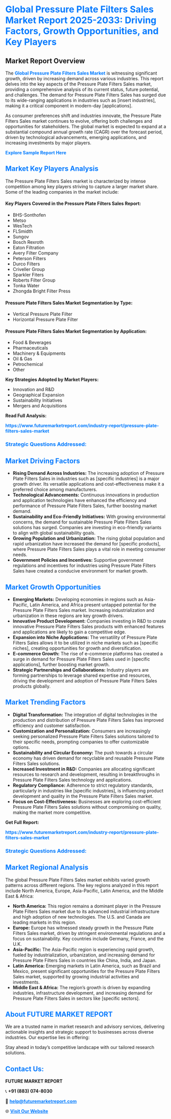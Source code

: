 <h1 style="color: #007BFF;">Global Pressure Plate Filters Sales Market Report 2025-2033: Driving Factors, Growth Opportunities, and Key Players</h1>

<section id="overview">
<h2>Market Report Overview</h2>
<p>The <a href="https://www.futuremarketreport.com/industry-report/pressure-plate-filters-sales-market" style="color: #007BFF; text-decoration: none;"><strong>Global Pressure Plate Filters Sales Market</strong></a> is witnessing significant growth, driven by increasing demand across various industries. This report delves into the key aspects of the Pressure Plate Filters Sales market, providing a comprehensive analysis of its current status, future potential, and challenges. The demand for Pressure Plate Filters Sales has surged due to its wide-ranging applications in industries such as [insert industries], making it a critical component in modern-day [applications].</p>
<p>As consumer preferences shift and industries innovate, the Pressure Plate Filters Sales market continues to evolve, offering both challenges and opportunities for stakeholders. The global market is expected to expand at a substantial compound annual growth rate (CAGR) over the forecast period, driven by technological advancements, emerging applications, and increasing investments by major players.</p>
</section>

<section id="overview">
<p><a href="https://www.futuremarketreport.com/request-sample/reportId=109432" style="color: #007BFF; text-decoration: none;"><strong>Explore Sample Report Here</strong></a></p>
</section>

<section id="key-players">
<h2 style="color: #007BFF;">Market Key Players Analysis</h2>
<p>The Pressure Plate Filters Sales market is characterized by intense competition among key players striving to capture a larger market share. Some of the leading companies in the market include:</p>
<h4>Key Players Covered in the Pressure Plate Filters Sales Report:</h4>
<ul><li>BHS-Sonthofen</li><li>Metso</li><li>WesTech</li><li>FLSmidth</li><li>Sungov</li><li>Bosch Rexroth</li><li>Eaton Filtration</li><li>Avery Filter Company</li><li>Peterson Filters</li><li>Durco Filters</li><li>Criveller Group</li><li>Sparkler Fiters</li><li>Roberts Filter Group</li><li>Tonka Water</li><li>Zhongda Bright Filter Press</li></ul>
<h4>Pressure Plate Filters Sales Market Segmentation by Type:</h4>
<ul><li>Vertical Pressure Plate Filter</li><li>Horizontal Pressure Plate Filter</li></ul>

<h4>Pressure Plate Filters Sales Market Segmentation by Application:</h4>
<ul><li>Food &amp; Beverages</li><li>Pharmaceuticals</li><li>Machinery &amp; Equipments</li><li>Oil &amp; Gas</li><li>Petrochemical</li><li>Other</li></ul>
<p><strong>Key Strategies Adopted by Market Players:</strong></p>
<ul>
<li>Innovation and R&D</li>
<li>Geographical Expansion</li>
<li>Sustainability Initiatives</li>
<li>Mergers and Acquisitions</li>
</ul>
</section>

<section>
<p><strong>Read Full Analysis: </strong></p><a href="https://www.futuremarketreport.com/industry-report/pressure-plate-filters-sales-market" style="color: #007BFF; text-decoration: none;"><strong>https://www.futuremarketreport.com/industry-report/pressure-plate-filters-sales-market</strong></a>
<h3 style="color: #007BFF;">Strategic Questions Addressed:</h3>
</section>

<section id="driving-factors">
<h2 style="color: #007BFF;">Market Driving Factors</h2>
<ul>
<li><strong>Rising Demand Across Industries:</strong> The increasing adoption of Pressure Plate Filters Sales in industries such as [specific industries] is a major growth driver. Its versatile applications and cost-effectiveness make it a preferred choice among manufacturers.</li>
<li><strong>Technological Advancements:</strong> Continuous innovations in production and application technologies have enhanced the efficiency and performance of Pressure Plate Filters Sales, further boosting market demand.</li>
<li><strong>Sustainability and Eco-Friendly Initiatives:</strong> With growing environmental concerns, the demand for sustainable Pressure Plate Filters Sales solutions has surged. Companies are investing in eco-friendly variants to align with global sustainability goals.</li>
<li><strong>Growing Population and Urbanization:</strong> The rising global population and rapid urbanization have increased the demand for [specific products], where Pressure Plate Filters Sales plays a vital role in meeting consumer needs.</li>
<li><strong>Government Policies and Incentives:</strong> Supportive government regulations and incentives for industries using Pressure Plate Filters Sales have created a conducive environment for market growth.</li>
</ul>
</section>

<section id="growth-opportunities">
<h2 style="color: #007BFF;">Market Growth Opportunities</h2>
<ul>
<li><strong>Emerging Markets:</strong> Developing economies in regions such as Asia-Pacific, Latin America, and Africa present untapped potential for the Pressure Plate Filters Sales market. Increasing industrialization and urbanization in these regions are key growth drivers.</li>
<li><strong>Innovative Product Development:</strong> Companies investing in R&D to create innovative Pressure Plate Filters Sales products with enhanced features and applications are likely to gain a competitive edge.</li>
<li><strong>Expansion into Niche Applications:</strong> The versatility of Pressure Plate Filters Sales allows it to be utilized in niche markets such as [specific niches], creating opportunities for growth and diversification.</li>
<li><strong>E-commerce Growth:</strong> The rise of e-commerce platforms has created a surge in demand for Pressure Plate Filters Sales used in [specific applications], further boosting market growth.</li>
<li><strong>Strategic Partnerships and Collaborations:</strong> Industry players are forming partnerships to leverage shared expertise and resources, driving the development and adoption of Pressure Plate Filters Sales products globally.</li>
</ul>
</section>

<section id="trending-factors">
<h2 style="color: #007BFF;">Market Trending Factors</h2>
<ul>
<li><strong>Digital Transformation:</strong> The integration of digital technologies in the production and distribution of Pressure Plate Filters Sales has improved efficiency and customer satisfaction.</li>
<li><strong>Customization and Personalization:</strong> Consumers are increasingly seeking personalized Pressure Plate Filters Sales solutions tailored to their specific needs, prompting companies to offer customizable options.</li>
<li><strong>Sustainability and Circular Economy:</strong> The push towards a circular economy has driven demand for recyclable and reusable Pressure Plate Filters Sales solutions.</li>
<li><strong>Increased Investment in R&D:</strong> Companies are allocating significant resources to research and development, resulting in breakthroughs in Pressure Plate Filters Sales technology and applications.</li>
<li><strong>Regulatory Compliance:</strong> Adherence to strict regulatory standards, particularly in industries like [specific industries], is influencing product development and quality in the Pressure Plate Filters Sales market.</li>
<li><strong>Focus on Cost-Effectiveness:</strong> Businesses are exploring cost-efficient Pressure Plate Filters Sales solutions without compromising on quality, making the market more competitive.</li>
</ul>
</section>

<section>
<p><strong>Get Full Report: </strong></p><a href="https://www.futuremarketreport.com/industry-report/pressure-plate-filters-sales-market" style="color: #007BFF; text-decoration: none;"><strong>https://www.futuremarketreport.com/industry-report/pressure-plate-filters-sales-market</strong></a>
<h3 style="color: #007BFF;">Strategic Questions Addressed:</h3>
</section>


<section id="regional-analysis">
<h2 style="color: #007BFF;">Market Regional Analysis</h2>
<p>The global Pressure Plate Filters Sales market exhibits varied growth patterns across different regions. The key regions analyzed in this report include North America, Europe, Asia-Pacific, Latin America, and the Middle East & Africa:</p>
<ul>
<li><strong>North America:</strong> This region remains a dominant player in the Pressure Plate Filters Sales market due to its advanced industrial infrastructure and high adoption of new technologies. The U.S. and Canada are leading markets in this region.</li>
<li><strong>Europe:</strong> Europe has witnessed steady growth in the Pressure Plate Filters Sales market, driven by stringent environmental regulations and a focus on sustainability. Key countries include Germany, France, and the U.K.</li>
<li><strong>Asia-Pacific:</strong> The Asia-Pacific region is experiencing rapid growth, fueled by industrialization, urbanization, and increasing demand for Pressure Plate Filters Sales in countries like China, India, and Japan.</li>
<li><strong>Latin America:</strong> Emerging markets in Latin America, such as Brazil and Mexico, present significant opportunities for the Pressure Plate Filters Sales market, supported by growing industrial activities and investments.</li>
<li><strong>Middle East & Africa:</strong> The region’s growth is driven by expanding industries, infrastructure development, and increasing demand for Pressure Plate Filters Sales in sectors like [specific sectors].</li>
</ul>
</section>

<footer>
<h2 style="color: #007BFF;">About FUTURE MARKET REPORT</h2>
<p>We are a trusted name in market research and advisory services, delivering actionable insights and strategic support to businesses across diverse industries. Our expertise lies in offering:</p>

<p>Stay ahead in today’s competitive landscape with our tailored research solutions.</p>

<h2 style="color: #007BFF;">Contact Us:</h2>
<p><strong>FUTURE MARKET REPORT</strong></p>
<p>📞 <strong>+91 (883) 074-8030</strong></p>
<p>📧 <strong><a href="mailto:help@futuremarketreport.com" style="color: #007BFF;">help@futuremarketreport.com</a></strong></p>
<p>🌐 <strong><a href="https://www.futuremarketreport.com/" style="color: #007BFF;">Visit Our Website</a></strong></p>
</footer>